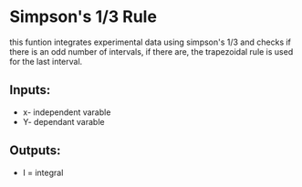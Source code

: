 # Simpson's 1/3 Rule

this funtion integrates experimental data using simpson's 1/3 and checks if there is an odd number of intervals, if there are, the trapezoidal rule is used for the last interval. 

## Inputs:
* x- independent varable 
* Y- dependant varable

## Outputs:
* I = integral
